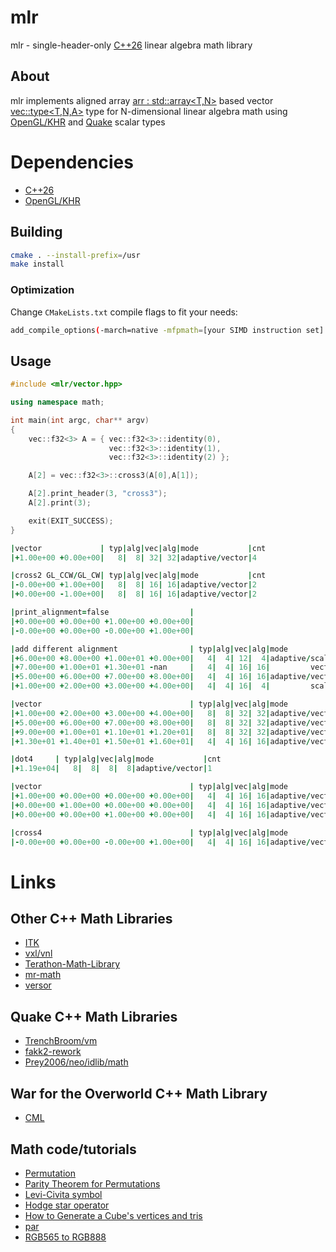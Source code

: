 # mlr

mlr - single-header-only [C++26][1] linear algebra math library

## About

mlr implements aligned array [arr : std::array<T,N>][3] based vector [vec::type<T,N,A>][4] type for N-dimensional linear algebra math using [OpenGL/KHR][2] and [Quake][5] scalar types

# Dependencies

- [C++26][1]
- [OpenGL/KHR][2]

## Building

```sh
cmake . --install-prefix=/usr
make install
```

### Optimization

Change `CMakeLists.txt` compile flags to fit your needs:
```sh
add_compile_options(-march=native -mfpmath=[your SIMD instruction set] -O3)
```

## Usage

```c++
#include <mlr/vector.hpp>

using namespace math;

int main(int argc, char** argv)
{
    vec::f32<3> A = { vec::f32<3>::identity(0),
                      vec::f32<3>::identity(1),
                      vec::f32<3>::identity(2) };

    A[2] = vec::f32<3>::cross3(A[0],A[1]);

    A[2].print_header(3, "cross3");
    A[2].print(3);

	exit(EXIT_SUCCESS);
}
```
```fortran
|vector              | typ|alg|vec|alg|mode           |cnt
|+1.00e+00 +0.00e+00|   8|  8| 32| 32|adaptive/vector|4

|cross2 GL_CCW/GL_CW | typ|alg|vec|alg|mode           |cnt
|-0.00e+00 +1.00e+00|   8|  8| 16| 16|adaptive/vector|2
|+0.00e+00 -1.00e+00|   8|  8| 16| 16|adaptive/vector|2

|print_alignment=false                   |
|+0.00e+00 +0.00e+00 +1.00e+00 +0.00e+00|
|-0.00e+00 +0.00e+00 -0.00e+00 +1.00e+00|

|add different alignment                 | typ|alg|vec|alg|mode           |cnt
|+6.00e+00 +8.00e+00 +1.00e+01 +0.00e+00|   4|  4| 12|  4|adaptive/scalar|3
|+7.00e+00 +1.00e+01 +1.30e+01 -nan     |   4|  4| 16| 16|         vector|3
|+5.00e+00 +6.00e+00 +7.00e+00 +8.00e+00|   4|  4| 16| 16|adaptive/vector|4
|+1.00e+00 +2.00e+00 +3.00e+00 +4.00e+00|   4|  4| 16|  4|         scalar|4

|vector                                  | typ|alg|vec|alg|mode           |cnt
|+1.00e+00 +2.00e+00 +3.00e+00 +4.00e+00|   8|  8| 32| 32|adaptive/vector|4
|+5.00e+00 +6.00e+00 +7.00e+00 +8.00e+00|   8|  8| 32| 32|adaptive/vector|4
|+9.00e+00 +1.00e+01 +1.10e+01 +1.20e+01|   8|  8| 32| 32|adaptive/vector|4
|+1.30e+01 +1.40e+01 +1.50e+01 +1.60e+01|   4|  4| 16| 16|adaptive/vector|4

|dot4      | typ|alg|vec|alg|mode           |cnt
|+1.19e+04|   8|  8|  8|  8|adaptive/vector|1

|vector                                  | typ|alg|vec|alg|mode           |cnt
|+1.00e+00 +0.00e+00 +0.00e+00 +0.00e+00|   4|  4| 16| 16|adaptive/vector|4
|+0.00e+00 +1.00e+00 +0.00e+00 +0.00e+00|   4|  4| 16| 16|adaptive/vector|4
|+0.00e+00 +0.00e+00 +1.00e+00 +0.00e+00|   4|  4| 16| 16|adaptive/vector|4

|cross4                                  | typ|alg|vec|alg|mode           |cnt
|-0.00e+00 +0.00e+00 -0.00e+00 +1.00e+00|   4|  4| 16| 16|adaptive/vector|4
```
# Links
## Other C++ Math Libraries
- [ITK][8]
- [vxl/vnl][9]
- [Terathon-Math-Library][10]
- [mr-math][11]
- [versor][12]
## Quake C++ Math Libraries
- [TrenchBroom/vm][5]
- [fakk2-rework][21]
- [Prey2006/neo/idlib/math][22]
## War for the Overworld C++ Math Library 
- [CML][20]
## Math code/tutorials
- [Permutation][13]
- [Parity Theorem for Permutations][14]
- [Levi-Civita symbol][15]
- [Hodge star operator][16]
- [How to Generate a Cube's vertices and tris][17]
- [par][18]
- [RGB565 to RGB888][19]

[1]: https://isocpp.org/
[2]: https://github.com/KhronosGroup/OpenGL-Registry/blob/main/api/GL/glcorearb.h
[3]: https://github.com/jopadan/mlr/blob/main/include/mlr/array.hpp
[4]: https://github.com/jopadan/mlr/blob/main/include/mlr/vector.hpp

[5]: https://github.com/TrenchBroom/TrenchBroom/tree/master/lib/vm
[6]: http://github.com/quakeforge/quakeforge/tree/master/include/QF/simd
[7]: http://github.com/fte-team/fteqw

[8]: https://github.com/InsightSoftwareConsortium/ITK
[9]: https://github.com/vxl/vxl/tree/master/core/vnl
[10]: https://github.com/EricLengyel/Terathon-Math-Library
[11]: https://github.com/4J-company/mr-math/
[12]: https://github.com/wolftype/versor/

[13]: https://en.wikipedia.org/wiki/Permutation
[14]: https://maa.org/book/export/html/115646
[15]: https://en.wikipedia.org/wiki/Levi-Civita_symbol
[16]: https://en.wikipedia.org/wiki/Hodge_star_operator
[17]: https://catonif.github.io/cube/
[18]: https://github.com/prideout/par/
[19]: https://retrocomputing.stackexchange.com/questions/27400/what-is-the-most-accurate-way-to-map-6-bit-vga-palette-to-8-bit
[20]: https://github.com/demianmnave/CML
[21]: https://github.com/Sporesirius/fakk2-rework
[22]: https://github.com/FriskTheFallenHuman/Prey2006/blob/master/neo/idlib/math

